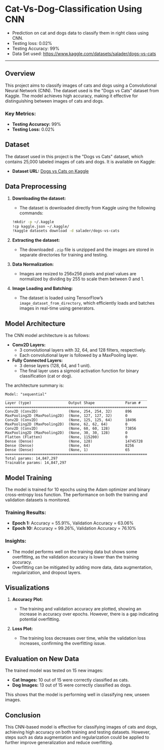 # Cat-Vs-Dog-Classification Using CNN

- Prediction on cat and dogs data to classify them in right class using CNN.
- Testing loss: 0.02% 
- Testing Accuracy: 99%
- Data Set used:  https://www.kaggle.com/datasets/salader/dogs-vs-cats
____________

## Overview
This project aims to classify images of cats and dogs using a Convolutional Neural Network (CNN). The dataset used is the "Dogs vs Cats" dataset from Kaggle. The model achieves high accuracy, making it effective for distinguishing between images of cats and dogs.

### Key Metrics:
- **Testing Accuracy:** 99%
- **Testing Loss:** 0.02%

## Dataset
The dataset used in this project is the "Dogs vs Cats" dataset, which contains 25,000 labeled images of cats and dogs. It is available on Kaggle:
- **Dataset URL:** [Dogs vs Cats on Kaggle](https://www.kaggle.com/datasets/salader/dogs-vs-cats)

## Data Preprocessing
1. **Downloading the dataset:**
   - The dataset is downloaded directly from Kaggle using the following commands:
   ```bash
   !mkdir -p ~/.kaggle
   !cp kaggle.json ~/.kaggle/
   !kaggle datasets download -d salader/dogs-vs-cats
   ```

2. **Extracting the dataset:**
   - The downloaded `.zip` file is unzipped and the images are stored in separate directories for training and testing.

3. **Data Normalization:**
   - Images are resized to 256x256 pixels and pixel values are normalized by dividing by 255 to scale them between 0 and 1.

4. **Image Loading and Batching:**
   - The dataset is loaded using TensorFlow’s `image_dataset_from_directory`, which efficiently loads and batches images in real-time using generators.

## Model Architecture

The CNN model architecture is as follows:
- **Conv2D Layers:** 
  - 3 convolutional layers with 32, 64, and 128 filters, respectively.
  - Each convolutional layer is followed by a MaxPooling layer.
- **Fully Connected Layers:**
  - 3 dense layers (128, 64, and 1 unit).
  - The final layer uses a sigmoid activation function for binary classification (cat or dog).
  
The architecture summary is:
```
Model: "sequential"
_________________________________________________________________
Layer (type)                 Output Shape              Param #
=================================================================
Conv2D (Conv2D)              (None, 254, 254, 32)      896
MaxPooling2D (MaxPooling2D)  (None, 127, 127, 32)      0
Conv2D (Conv2D)              (None, 125, 125, 64)      18496
MaxPooling2D (MaxPooling2D)  (None, 62, 62, 64)        0
Conv2D (Conv2D)              (None, 60, 60, 128)       73856
MaxPooling2D (MaxPooling2D)  (None, 30, 30, 128)       0
Flatten (Flatten)            (None, 115200)            0
Dense (Dense)                (None, 128)               14745728
Dense (Dense)                (None, 64)                8256
Dense (Dense)                (None, 1)                 65
=================================================================
Total params: 14,847,297
Trainable params: 14,847,297
```

## Model Training

The model is trained for 10 epochs using the Adam optimizer and binary cross-entropy loss function. The performance on both the training and validation datasets is monitored.

### Training Results:
- **Epoch 1:** Accuracy = 55.91%, Validation Accuracy = 63.06%
- **Epoch 10:** Accuracy = 99.26%, Validation Accuracy = 76.10%

### Insights:
- The model performs well on the training data but shows some overfitting, as the validation accuracy is lower than the training accuracy.
- Overfitting can be mitigated by adding more data, data augmentation, regularization, and dropout layers.

## Visualizations

1. **Accuracy Plot:**
   - The training and validation accuracy are plotted, showing an increase in accuracy over epochs. However, there is a gap indicating potential overfitting.

2. **Loss Plot:**
   - The training loss decreases over time, while the validation loss increases, confirming the overfitting issue.

## Evaluation on New Data

The trained model was tested on 15 new images:
- **Cat Images:** 10 out of 15 were correctly classified as cats.
- **Dog Images:** 13 out of 15 were correctly classified as dogs.

This shows that the model is performing well in classifying new, unseen images.

## Conclusion

This CNN-based model is effective for classifying images of cats and dogs, achieving high accuracy on both training and testing datasets. However, steps such as data augmentation and regularization could be applied to further improve generalization and reduce overfitting.
   ```
